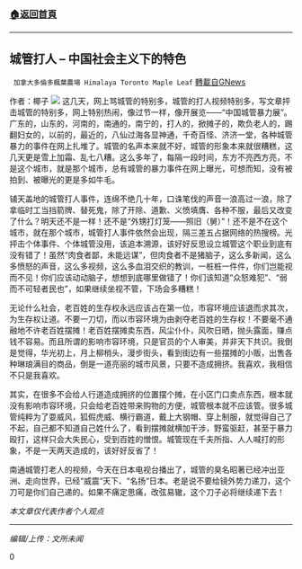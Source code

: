 ###  [:house:返回首頁](https://github.com/ourhimalayas/txt)
---


## 城管打人 &#8211; 中国社会主义下的特色
` 加拿大多倫多楓葉農場 Himalaya Toronto Maple Leaf` [轉載自GNews](https://gnews.org/zh-hans/1540652/)

作者：椰子
![](https://assets.gnews.org/wp-content/uploads/2021/09/image1-4.jpg)
这几天，网上骂城管的特别多，城管的打人视频特别多，写文章抨击城管的特别多，网上特别热闹，像过节一样，像开展览——“中国城管暴力展”。广东的，山东的，河南的，南通的，南宁的，打人的，掀摊子的，欺负老人的，踢翻妇女的，以前的，最近的，八仙过海各显神通，千奇百怪、济济一堂，各种城管暴力的事件在网上扎堆了。城管的名声本来就不好，城管的形象本来就很糟糕，这几天更是雪上加霜、乱七八糟。这么多年了，每隔一段时间，东方不亮西方亮，不是这个城市，就是那个城市，总有城管的暴力事件在网上曝光，可想而知，没有被拍到、被曝光的更是多如牛毛。

铺天盖地的城管打人事件，连绵不绝几十年，口诛笔伐的声音一浪高过一浪，除了拿临时工当挡箭牌、替死鬼，除了开除、道歉、义愤填膺、各种不服，最后又改变了什么？明天还不是一样！还不是“外甥打灯笼——照旧（舅）”！还不是不在这个城市，就在那个城市，城管打人事件依然会出现，隔三差五占据网络的热搜榜。光抨击个体事件、个体城管没用，该追本溯源，该好好反思设立城管这个职业到底有没有错了！虽然“肉食者鄙，未能远谋”，但肉食者不是猪脑子，这么多新闻，这么多愤怒的声音，这么多视频，这么多血泪交织的教训，一桩桩一件件，你们岂能视而不见！你们应该动动脑子，想想到底哪里做错了！你们该知道“众怒难犯”、“弱而不可轻者民也”，如果继续坐视不管，下场会多糟糕！

无论什么社会，老百姓的生存权永远应该占在第一位，市容环境应该退而求其次，为生存权让道。不要一刀切，而以市容环境为由剥夺老百姓的生存权！不要毫不通融地不许老百姓摆摊！老百姓摆摊卖东西，风尘仆仆，风吹日晒，抛头露面，赚点钱不容易。而且所谓的影响市容环境，只是官员的个人审美，并非天下共识。我倒是觉得，华光初上，月上柳梢头，漫步街头，看到街边有一些摆摊的小贩，出售各种琳琅满目的商品，倒是一道亮丽的城市风景，只要不造成拥挤。我喜欢，我相信不只是我喜欢。

其实，在很多不会给人行道造成拥挤的位置摆个摊，在小区门口卖点东西，根本就没有影响市容环境，只会给老百姓带来购物的方便，城管根本就不应该管。很多城管纯粹为了耍威风，狐假虎威、横行霸道，戴上大钢帽、穿上制服，就觉得自己了不起，自己都不知道自己姓什么了，看到摆摊就横加干涉，野蛮驱赶，甚至于暴力殴打，这样只会大失民心，受到百姓的憎恨。城管现在千夫所指、人人喊打的形象，不是一天两天造成的，该好好反省了！

南通城管打老人的视频，今天在日本电视台播出了，城管的臭名昭著已经冲出亚洲、走向世界，已经“威震“天下、“名扬“日本。老是说不要给镜外势力递刀，这个刀可是你们自己递的。如果不痛定思痛，改弦易辙，这个刀子必将继续递下去！

*本文章仅代表作者个人观点*

* * *

*编辑/上传：文所未闻*

0
